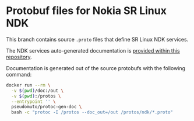 # Protobuf files for Nokia SR Linux NDK
This branch contains source `.proto` files that define SR Linux NDK services.

The NDK services auto-generated documentation is [provided within this repository](https://raw.githack.com/nokia/srlinux-ndk-protobufs/v21.6.2/doc/index.html).

Documentation is generated out of the source protobufs with the following command:

```bash
docker run --rm \
  -v $(pwd)/doc:/out \
  -v $(pwd):/protos \
  --entrypoint '' \
  pseudomuto/protoc-gen-doc \
  bash -c "protoc -I /protos --doc_out=/out /protos/ndk/*.proto"
```
